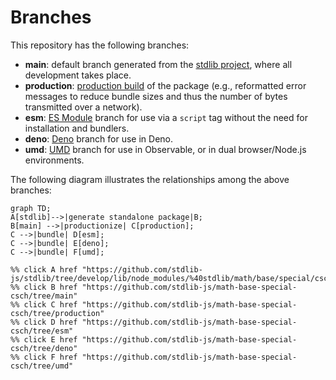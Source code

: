 <!--

@license Apache-2.0

Copyright (c) 2022 The Stdlib Authors.

Licensed under the Apache License, Version 2.0 (the "License");
you may not use this file except in compliance with the License.
You may obtain a copy of the License at

    http://www.apache.org/licenses/LICENSE-2.0

Unless required by applicable law or agreed to in writing, software
distributed under the License is distributed on an "AS IS" BASIS,
WITHOUT WARRANTIES OR CONDITIONS OF ANY KIND, either express or implied.
See the License for the specific language governing permissions and
limitations under the License.

-->

# Branches

This repository has the following branches:

-   **main**: default branch generated from the [stdlib project][stdlib-url], where all development takes place.
-   **production**: [production build][production-url] of the package (e.g., reformatted error messages to reduce bundle sizes and thus the number of bytes transmitted over a network).
-   **esm**: [ES Module][esm-url] branch for use via a `script` tag without the need for installation and bundlers.
-   **deno**: [Deno][deno-url] branch for use in Deno.
-   **umd**: [UMD][umd-url] branch for use in Observable, or in dual browser/Node.js environments.

The following diagram illustrates the relationships among the above branches:

```mermaid
graph TD;
A[stdlib]-->|generate standalone package|B;
B[main] -->|productionize| C[production];
C -->|bundle| D[esm];
C -->|bundle| E[deno];
C -->|bundle| F[umd];

%% click A href "https://github.com/stdlib-js/stdlib/tree/develop/lib/node_modules/%40stdlib/math/base/special/csch"
%% click B href "https://github.com/stdlib-js/math-base-special-csch/tree/main"
%% click C href "https://github.com/stdlib-js/math-base-special-csch/tree/production"
%% click D href "https://github.com/stdlib-js/math-base-special-csch/tree/esm"
%% click E href "https://github.com/stdlib-js/math-base-special-csch/tree/deno"
%% click F href "https://github.com/stdlib-js/math-base-special-csch/tree/umd"
```

[stdlib-url]: https://github.com/stdlib-js/stdlib/tree/develop/lib/node_modules/%40stdlib/math/base/special/csch
[production-url]: https://github.com/stdlib-js/math-base-special-csch/tree/production
[deno-url]: https://github.com/stdlib-js/math-base-special-csch/tree/deno
[umd-url]: https://github.com/stdlib-js/math-base-special-csch/tree/umd
[esm-url]: https://github.com/stdlib-js/math-base-special-csch/tree/esm